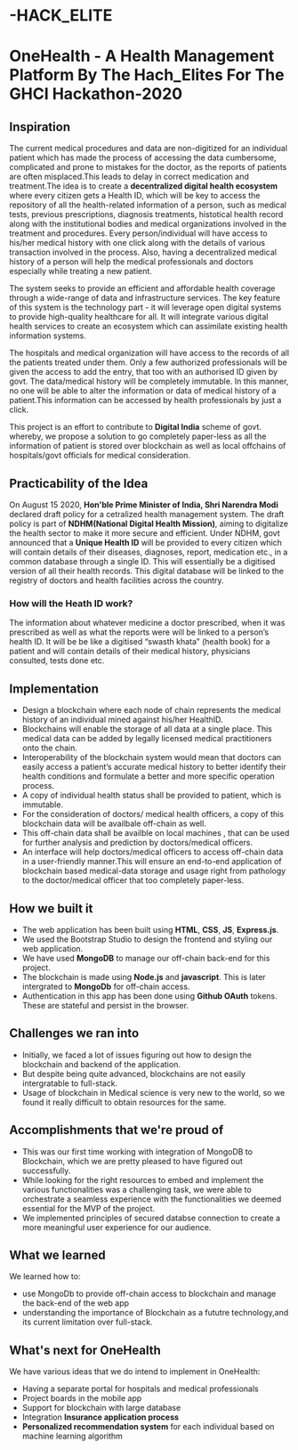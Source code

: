 # -HACK_ELITE
# OneHealth - A Health Management Platform By The Hach_Elites For The GHCI Hackathon-2020

## Inspiration

The current medical procedures and data are non-digitized for an individual patient which has made the process of accessing the data cumbersome, complicated and prone to mistakes for the doctor, as the reports of patients are often misplaced.This leads to delay in correct medication and treatment.The idea is to create a **decentralized digital health ecosystem** where every citizen gets a Health ID, which will be key to access the repository of all the health-related information of a person, such as medical tests, previous prescriptions, diagnosis treatments, histotical health record along with the institutional bodies and medical organizations involved in the treatment and procedures. Every person/individual will have access to his/her medical history with one click along with the details of various transaction involved in the process. Also, having a decentralized medical history of a person will help the medical professionals and doctors especially while treating a new patient.

The system seeks to provide an efficient and affordable health coverage through a wide-range of data and infrastructure services. The key feature of this system is the technology part - it will leverage open digital systems to provide high-quality healthcare for all. It will integrate various digital health services to create an ecosystem which can assimilate existing health information systems.

The hospitals and medical organization will have access to the records of all the patients treated under them. Only a few authorized professionals will be given the access to add the entry, that too with an authorised ID given by govt. The data/medical history will be completely immutable. In this manner, no one  will be able to alter the information or data of medical history of a patient.This information can be accessed by health professionals by just a click.

This project is an effort to contribute to **Digital India** scheme of govt. whereby, we propose a solution to go completely paper-less as all the information of patient is stored over blockchain as well as local offchains of hospitals/govt officials for medical consideration.


## Practicability of the Idea

On August 15 2020, **Hon'ble Prime Minister of India, Shri Narendra Modi** declared draft policy for a cetralized health management system. The draft policy is part of **NDHM(National Digital Health Mission)**, aiming to digitalize the health sector to make it more secure and efficient. Under NDHM, govt announced that a **Unique Health ID** will be provided to every citizen which will contain details of their diseases, diagnoses, report, medication etc., in a common database through a single ID. This will essentially be a digitised version of all their health records. This digital database will be linked to the registry of doctors and health facilities across the country. 

### How will the Heath ID work?

The information about whatever medicine a doctor prescribed, when it was prescribed as well as what the reports were will be linked to a person’s health ID. It will be be like a digitised “swasth khata” (health book) for a patient and will contain details of their medical history, physicians consulted, tests done etc. 


## Implementation

* Design a blockchain where each node of chain represents the medical history of an individual mined against his/her HealthID.
* Blockchains will enable the storage of all data at a single place. This medical data can be added by legally licensed medical practitioners onto the chain.
* Interoperability of the blockchain system would mean that doctors can easily access a patient’s accurate medical history to better identify their health conditions and formulate a better and more specific operation process.
* A copy of individual health status shall be provided to patient, which is immutable.
* For the consideration of doctors/ medical health officers, a copy of this blockchain data will be availbale off-chain as well.
* This off-chain data shall be availble on local machines , that can be used for further analysis and prediction by doctors/medical officers.
* An interface will help doctors/medical officers to access off-chain data in a user-friendly manner.This will ensure an end-to-end application of blockchain based medical-data storage and usage right from pathology to the doctor/medical officer that too completely paper-less.


## How we built it

* The web application has been built using **HTML**, **CSS**, **JS**, **Express.js**.
* We used the Bootstrap Studio to design the frontend and styling our web application.
* We have used **MongoDB** to manage our off-chain back-end for this project.
* The blockchain is made using **Node.js** and **javascript**. This is later intergrated to **MongoDb** for off-chain access.
* Authentication in this app has been done using **Github OAuth** tokens. These are stateful and persist in the browser.

## Challenges we ran into

* Initially, we faced a lot of issues figuring out how to design the blockchain and backend of the application.
* But despite being quite advanced, blockchains are not easily intergratable to full-stack.
* Usage of blockchain in Medical science is very new to the world, so we found it really difficult to obtain resources for the same.

## Accomplishments that we're proud of

* This was our first time working with integration of MongoDB to Blockchain, which we are pretty pleased to have figured out successfully.
* While looking for the right resources to embed and implement the various functionalities was a challenging task, we were able to orchestrate a seamless experience with the functionalities we deemed essential for the MVP of the project.
* We implemented principles of secured databse connection to create a more meaningful user experience for our audience.

## What we learned

We learned how to:

* use MongoDb to provide off-chain access to blockchain and manage the back-end of the web app
* understanding the importance of Blockchain as a fututre technology,and its current limitation over full-stack.

## What's next for **OneHealth**

We have various ideas that we do intend to implement in OneHealth:

* Having a separate portal for hospitals and medical professionals
* Project boards in the mobile app
* Support for blockchain with large database
* Integration **Insurance application process**
* **Personalized recommendation system** for each individual based on machine learning algorithm
